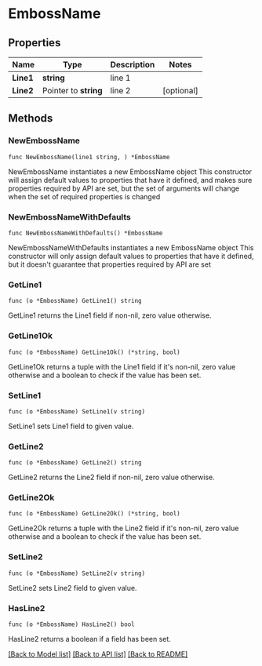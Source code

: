 # EmbossName

## Properties

Name | Type | Description | Notes
------------ | ------------- | ------------- | -------------
**Line1** | **string** | line 1 | 
**Line2** | Pointer to **string** | line 2 | [optional] 

## Methods

### NewEmbossName

`func NewEmbossName(line1 string, ) *EmbossName`

NewEmbossName instantiates a new EmbossName object
This constructor will assign default values to properties that have it defined,
and makes sure properties required by API are set, but the set of arguments
will change when the set of required properties is changed

### NewEmbossNameWithDefaults

`func NewEmbossNameWithDefaults() *EmbossName`

NewEmbossNameWithDefaults instantiates a new EmbossName object
This constructor will only assign default values to properties that have it defined,
but it doesn't guarantee that properties required by API are set

### GetLine1

`func (o *EmbossName) GetLine1() string`

GetLine1 returns the Line1 field if non-nil, zero value otherwise.

### GetLine1Ok

`func (o *EmbossName) GetLine1Ok() (*string, bool)`

GetLine1Ok returns a tuple with the Line1 field if it's non-nil, zero value otherwise
and a boolean to check if the value has been set.

### SetLine1

`func (o *EmbossName) SetLine1(v string)`

SetLine1 sets Line1 field to given value.


### GetLine2

`func (o *EmbossName) GetLine2() string`

GetLine2 returns the Line2 field if non-nil, zero value otherwise.

### GetLine2Ok

`func (o *EmbossName) GetLine2Ok() (*string, bool)`

GetLine2Ok returns a tuple with the Line2 field if it's non-nil, zero value otherwise
and a boolean to check if the value has been set.

### SetLine2

`func (o *EmbossName) SetLine2(v string)`

SetLine2 sets Line2 field to given value.

### HasLine2

`func (o *EmbossName) HasLine2() bool`

HasLine2 returns a boolean if a field has been set.


[[Back to Model list]](../../README.md#documentation-for-models) [[Back to API list]](../../README.md#documentation-for-api-endpoints) [[Back to README]](../../README.md)


